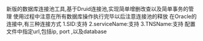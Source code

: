 新版的数据库连接池工具,基于Druid连接池,实现简单增删改查以及简单事务的管理
使用过程中注意在所有数据库操作执行完毕以后注意连接池的释放
在Oracle的连接中,有三种连接方式
1.SID:支持
2.serviceName:支持
3.TNSName:支持
配置文件中指定url,包括ip, port ,以及database

